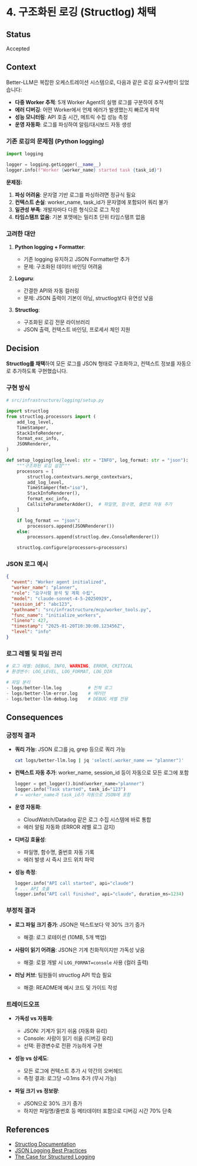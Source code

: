 # 4. 구조화된 로깅 (Structlog) 채택

## Status

Accepted

## Context

Better-LLM은 복잡한 오케스트레이션 시스템으로, 다음과 같은 로깅 요구사항이 있었습니다:

- **다중 Worker 추적**: 5개 Worker Agent의 실행 로그를 구분하여 추적
- **에러 디버깅**: 어떤 Worker에서 언제 에러가 발생했는지 빠르게 파악
- **성능 모니터링**: API 호출 시간, 메트릭 수집 성능 측정
- **운영 자동화**: 로그를 파싱하여 알림/대시보드 자동 생성

### 기존 로깅의 문제점 (Python logging)

```python
import logging

logger = logging.getLogger(__name__)
logger.info(f"Worker {worker_name} started task {task_id}")
```

**문제점:**
1. **파싱 어려움**: 문자열 기반 로그를 파싱하려면 정규식 필요
2. **컨텍스트 손실**: worker_name, task_id가 문자열에 포함되어 쿼리 불가
3. **일관성 부족**: 개발자마다 다른 형식으로 로그 작성
4. **타임스탬프 없음**: 기본 포맷에는 밀리초 단위 타임스탬프 없음

### 고려한 대안

1. **Python logging + Formatter**:
   - 기존 logging 유지하고 JSON Formatter만 추가
   - 문제: 구조화된 데이터 바인딩 어려움

2. **Loguru**:
   - 간결한 API와 자동 컬러링
   - 문제: JSON 출력이 기본이 아님, structlog보다 유연성 낮음

3. **Structlog**:
   - 구조화된 로깅 전문 라이브러리
   - JSON 출력, 컨텍스트 바인딩, 프로세서 체인 지원

## Decision

**Structlog를 채택**하여 모든 로그를 JSON 형태로 구조화하고, 컨텍스트 정보를 자동으로 추가하도록 구현했습니다.

### 구현 방식

```python
# src/infrastructure/logging/setup.py

import structlog
from structlog.processors import (
    add_log_level,
    TimeStamper,
    StackInfoRenderer,
    format_exc_info,
    JSONRenderer,
)

def setup_logging(log_level: str = "INFO", log_format: str = "json"):
    """구조화된 로깅 설정"""
    processors = [
        structlog.contextvars.merge_contextvars,
        add_log_level,
        TimeStamper(fmt="iso"),
        StackInfoRenderer(),
        format_exc_info,
        CallsiteParameterAdder(),  # 파일명, 함수명, 줄번호 자동 추가
    ]

    if log_format == "json":
        processors.append(JSONRenderer())
    else:
        processors.append(structlog.dev.ConsoleRenderer())

    structlog.configure(processors=processors)
```

### JSON 로그 예시

```json
{
  "event": "Worker agent initialized",
  "worker_name": "planner",
  "role": "요구사항 분석 및 계획 수립",
  "model": "claude-sonnet-4-5-20250929",
  "session_id": "abc123",
  "pathname": "src/infrastructure/mcp/worker_tools.py",
  "func_name": "initialize_workers",
  "lineno": 427,
  "timestamp": "2025-01-20T10:30:00.123456Z",
  "level": "info"
}
```

### 로그 레벨 및 파일 관리

```python
# 로그 레벨: DEBUG, INFO, WARNING, ERROR, CRITICAL
# 환경변수: LOG_LEVEL, LOG_FORMAT, LOG_DIR

# 파일 분리
- logs/better-llm.log          # 전체 로그
- logs/better-llm-error.log    # 에러만
- logs/better-llm-debug.log    # DEBUG 레벨 전용
```

## Consequences

### 긍정적 결과

- **쿼리 가능**: JSON 로그를 jq, grep 등으로 쿼리 가능
  ```bash
  cat logs/better-llm.log | jq 'select(.worker_name == "planner")'
  ```

- **컨텍스트 자동 추가**: worker_name, session_id 등이 자동으로 모든 로그에 포함
  ```python
  logger = get_logger().bind(worker_name="planner")
  logger.info("Task started", task_id="123")
  # → worker_name과 task_id가 자동으로 JSON에 포함
  ```

- **운영 자동화**:
  - CloudWatch/Datadog 같은 로그 수집 시스템에 바로 통합
  - 에러 알림 자동화 (ERROR 레벨 로그 감지)

- **디버깅 효율성**:
  - 파일명, 함수명, 줄번호 자동 기록
  - 에러 발생 시 즉시 코드 위치 파악

- **성능 측정**:
  ```python
  logger.info("API call started", api="claude")
  # ... API 호출
  logger.info("API call finished", api="claude", duration_ms=1234)
  ```

### 부정적 결과

- **로그 파일 크기 증가**: JSON은 텍스트보다 약 30% 크기 증가
  - 해결: 로그 로테이션 (10MB, 5개 백업)

- **사람이 읽기 어려움**: JSON은 기계 친화적이지만 가독성 낮음
  - 해결: 로컬 개발 시 `LOG_FORMAT=console` 사용 (컬러 출력)

- **러닝 커브**: 팀원들이 structlog API 학습 필요
  - 해결: README에 예시 코드 및 가이드 작성

### 트레이드오프

- **가독성 vs 자동화**:
  - JSON: 기계가 읽기 쉬움 (자동화 유리)
  - Console: 사람이 읽기 쉬움 (디버깅 유리)
  - 선택: 환경변수로 전환 가능하게 구현

- **성능 vs 상세도**:
  - 모든 로그에 컨텍스트 추가 시 약간의 오버헤드
  - 측정 결과: 로그당 ~0.1ms 추가 (무시 가능)

- **파일 크기 vs 정보량**:
  - JSON으로 30% 크기 증가
  - 하지만 파일명/줄번호 등 메타데이터 포함으로 디버깅 시간 70% 단축

## References

- [Structlog Documentation](https://www.structlog.org/)
- [JSON Logging Best Practices](https://www.datadoghq.com/blog/log-file-formats/)
- [The Case for Structured Logging](https://www.honeycomb.io/blog/structured-logging-and-your-team)
